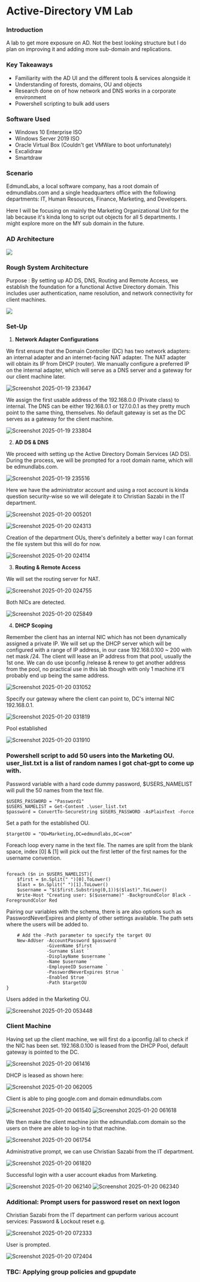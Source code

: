 # Active-Directory VM Lab

### Introduction

A lab to get more exposure on AD. Not the best looking structure but I do plan on improving it and adding more sub-domain and replications.

### Key Takeaways

* Familiarity with the AD UI and the different tools & services alongside it 
* Understanding of forests, domains, OU and objects
* Research done on of how network and DNS works in a corporate environment
* Powershell scripting to bulk add users

### Software Used

* Windows 10 Enterprise ISO
* Windows Server 2019 ISO
* Oracle Virtual Box (Couldn't get VMWare to boot unfortunately)
* Excalidraw
* Smartdraw
  
### Scenario

EdmundLabs, a local software company, has a root domain of edmundlabs.com and a single headquarters office with the following departments: IT, Human Resources, Finance, Marketing, and Developers. 

Here I will be focusing on mainly the Marketing Organizational Unit for the lab because it's kinda long to script out objects for all 5 departments. I might explore more on the MY sub domain in the future.

### AD Architecture

<img src="https://github.com/user-attachments/assets/af02b852-865a-4d07-97e4-68eb7e2ac16e" img/>

### Rough System Architecture 

Purpose : By setting up AD DS, DNS, Routing and Remote Access, we establish the foundation for a functional Active Directory domain. This includes user authentication, name resolution, and network connectivity for client machines.


 <img src="https://github.com/user-attachments/assets/614e7ca4-9387-42bd-8ff5-219d110798c8" />


### Set-Up

1. **Network Adapter Configurations**

We first ensure that the Domain Controller (DC) has two network adapters: an internal adapter and an internet-facing NAT adapter. The NAT adapter will obtain its IP from DHCP (router). We manually configure a preferred IP on the internal adapter, which will serve as a DNS server and a gateway for our client machine later.

![Screenshot 2025-01-19 233647](https://github.com/user-attachments/assets/d2e2ec6b-c288-4877-8e06-60c9a764a651)

We assign the first usable address of the 192.168.0.0 (Private class) to internal. The DNS can be either 192.168.0.1 or 127.0.0.1 as they pretty much point to the same thing, themselves. No default gateway is set as the DC serves as a gateway for the client machine.

![Screenshot 2025-01-19 233804](https://github.com/user-attachments/assets/f53eb775-7956-47eb-9caa-d9aebb715b5a)


    
   
2. **AD DS & DNS**

We proceed with setting up the Active Directory Domain Services (AD DS). During the process, we will be prompted for a root domain name, which will be edmundlabs.com.

![Screenshot 2025-01-19 235516](https://github.com/user-attachments/assets/b81e32d2-d21b-4afd-9e9b-a7343c64e89b)

Here we have the administrator account and using a root account is kinda question security-wise so we will delegate it to Christian Sazabi in the IT department.

![Screenshot 2025-01-20 005201](https://github.com/user-attachments/assets/099dfd28-bd5d-4d53-8add-e2136fc1fb78)

![Screenshot 2025-01-20 024313](https://github.com/user-attachments/assets/c5425dea-c1bf-4713-8a8d-30071da14bfc)


Creation of the department OUs, there's definitely a better way I can format the file system but this will do for now.

![Screenshot 2025-01-20 024114](https://github.com/user-attachments/assets/141ea377-57c4-4d57-b576-21fa15c5944c)




3. **Routing & Remote Access**

We will set the routing server for NAT.

![Screenshot 2025-01-20 024755](https://github.com/user-attachments/assets/69876c18-f46a-4883-8a78-0b1909730be5)

Both NICs are detected.

![Screenshot 2025-01-20 025849](https://github.com/user-attachments/assets/3ea935ef-4ba3-4446-af36-22fde0c4ea33)
   
4. **DHCP Scoping**

Remember the client has an internal NIC which has not been dynamically assigned a private IP. We will set up the DHCP server which will be configured with a range of IP address, in our case 192.168.0.100 ~ 200 with net mask /24. The client will lease an IP address from that pool, usually the 1st one. We can do use ipconfig /release & renew to get another address from the pool, no practical use in this lab though with only 1 machine it'll probably end up being the same address.

![Screenshot 2025-01-20 031052](https://github.com/user-attachments/assets/40877f14-4f0f-4c47-8065-4050449a1c7f)

Specify our gateway where the client can point to, DC's internal NIC 192.168.0.1.

![Screenshot 2025-01-20 031819](https://github.com/user-attachments/assets/6a04dbd7-a703-4f93-9619-a2619a6c1b3c)

Pool established

![Screenshot 2025-01-20 031910](https://github.com/user-attachments/assets/9a8f47a4-ded6-47b8-8e21-f3fa08929f79)


### Powershell script to add 50 users into the Marketing OU. user_list.txt is a list of random names I got chat-gpt to come up with.

Password variable with a hard code dummy password, $USERS_NAMELIST will pull the 50 names from the text file.
```
$USERS_PASSWORD = "Password1"
$USERS_NAMELIST = Get-Content .\user_list.txt
$password = ConvertTo-SecureString $USERS_PASSWORD -AsPlainText -Force

```
Set a path for the established OU.
```
$targetOU = "OU=Marketing,DC=edmundlabs,DC=com"

```

Foreach loop every name in the text file. The names are split from the blank space, index [0] & [1] will pick out the first letter of the first names for the username convention.
```

foreach ($n in $USERS_NAMELIST){
    $first = $n.Split(" ")[0].ToLower()
    $last = $n.Split(" ")[1].ToLower()
    $username = "$($first.Substring(0,1))$($last)".ToLower()
    Write-Host "Creating user: $($username)" -BackgroundColor Black -ForegroundColor Red
```
Pairing our variables with the schema, there is are also options such as PasswordNeverExpires and plenty of other settings available. The path sets where the users will be added to.
```
    # Add the -Path parameter to specify the target OU
    New-AdUser -AccountPassword $password `
               -GivenName $first `
               -Surname $last `
               -DisplayName $username `
               -Name $username `
               -EmployeeID $username `
               -PasswordNeverExpires $true `
               -Enabled $true `
               -Path $targetOU 
}
```
Users added in the Marketing OU.

![Screenshot 2025-01-20 053448](https://github.com/user-attachments/assets/42586bc0-2c46-40df-9b6b-716182c15dc8)

### Client Machine

Having set up the client machine, we will first do a ipconfig /all to check if the NIC has been set. 192.168.0.100 is leased from the DHCP Pool, default gateway is pointed to the DC.

![Screenshot 2025-01-20 061416](https://github.com/user-attachments/assets/acf8d7bf-bbca-472b-936d-eed89c4fff33)

DHCP is leased as shown here:

![Screenshot 2025-01-20 062005](https://github.com/user-attachments/assets/f5039b12-6fe0-4856-afcd-b3c9542342c1)


Client is able to ping google.com and domain edmundlabs.com

![Screenshot 2025-01-20 061540](https://github.com/user-attachments/assets/abd46f9f-5122-4919-b321-465e4e6554b0)
![Screenshot 2025-01-20 061618](https://github.com/user-attachments/assets/2ab9be33-0392-4a42-b8a0-f6f1e77afdc3)

We then make the client machine join the edmundlab.com domain so the users on there are able to log-in to that machine.

![Screenshot 2025-01-20 061754](https://github.com/user-attachments/assets/828ed033-f2ac-445b-986a-130101d47c86)

Administrative prompt, we can use Christian Sazabi from the IT department.

![Screenshot 2025-01-20 061820](https://github.com/user-attachments/assets/3334cddf-d8a5-4dd6-8f30-a209286185f3)

Successful login with a user account ekadus from Marketing.

![Screenshot 2025-01-20 062140](https://github.com/user-attachments/assets/2c2e17fb-63b4-491d-b4b4-9be1e0d3ec32)
![Screenshot 2025-01-20 062340](https://github.com/user-attachments/assets/429c2a30-ac58-446f-b8ce-d82cfa14d970)

### Additional: Prompt users for password reset on next logon 

Christian Sazabi from the IT department can perform various account services: Password & Lockout reset e.g.

![Screenshot 2025-01-20 072333](https://github.com/user-attachments/assets/33beb658-a93a-44b9-809f-5135f25e9276)

User is prompted.

![Screenshot 2025-01-20 072404](https://github.com/user-attachments/assets/53084841-9cff-438b-8498-3ee247e3d1be)


### TBC: Applying group policies and gpupdate



